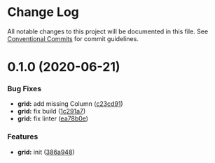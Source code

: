 # Change Log

All notable changes to this project will be documented in this file.
See [Conventional Commits](https://conventionalcommits.org) for commit guidelines.

# 0.1.0 (2020-06-21)


### Bug Fixes

* **grid:** add missing Column ([c23cd91](https://github.com/Atlantis-Lab/uikit/commit/c23cd9198c439f6141ec636b50db6914da14c201))
* **grid:** fix build ([1c291a7](https://github.com/Atlantis-Lab/uikit/commit/1c291a7b122b5e9caad1c1e4a8dc7188014f1b13))
* **grid:** fix linter ([ea78b0e](https://github.com/Atlantis-Lab/uikit/commit/ea78b0e6e4ecc2ea85d168e23cdd3e3d3d16211d))


### Features

* **grid:** init ([386a948](https://github.com/Atlantis-Lab/uikit/commit/386a9487c4044506dee666c599bdf7c98e5fb0d4))
